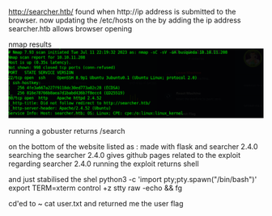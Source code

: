 http://searcher.htb/ found when http://ip address is submitted to the browser.
now updating the /etc/hosts on the by adding the 
ip address searcher.htb
allows browser opening

nmap results
![](attachments/busqueda%20nmap.png)

running a gobuster returns 
/search


on the bottom of the website listed as :
made with flask and searcher 2.4.0 
searching the searcher 2.4.0 gives github pages related to the exploit regarding searcher 2.4.0
running the exploit returns shell 

and just stabilised the shel
python3 -c 'import pty;pty.spawn("/bin/bash")'
export TERM=xterm
control +z 
stty raw -echo && fg


cd'ed to ~
cat user.txt and returned me the user flag







